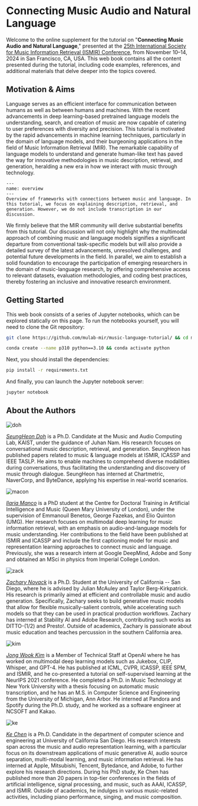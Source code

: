 # Connecting Music Audio and Natural Language

Welcome to the online supplement for the tutorial on "**Connecting Music Audio and Natural Language**," presented at the [25th International Society for Music Information Retrieval (ISMIR) Conference](https://ismir2024.ismir.net/), from November 10–14, 2024 in San Francisco, CA, USA. This web book contains all the content presented during the tutorial, including code examples, references, and additional materials that delve deeper into the topics covered.

## Motivation & Aims

Language serves as an efficient interface for communication between humans as well as between humans and machines. With the recent advancements in deep learning-based pretrained language models the understanding, search, and creation of music are now capable of catering to user preferences with diversity and precision. This tutorial is motivated by the rapid advancements in machine learning techniques, particularly in the domain of language models, and their burgeoning applications in the field of Music Information Retrieval (MIR). The remarkable capability of language models to understand and generate human-like text has paved the way for innovative methodologies in music description, retrieval, and generation, heralding a new era in how we interact with music through technology.


```{figure} ./img/front.png
---
name: overview
---
Overview of frameworks with connections between music and language. In this tutorial, we focus on explaining description, retrieval, and generation. However, we do not include transcription in our discussion.
```

We firmly believe that the MIR community will derive substantial benefits from this tutorial. Our discussion will not only highlight why the multimodal approach of combining music and language models signifies a significant departure from conventional task-specific models but will also provide a detailed survey of the latest advancements, unresolved challenges, and potential future developments in the field. In parallel, we aim to establish a solid foundation to encourage the participation of emerging researchers in the domain of music-language research, by offering comprehensive access to relevant datasets, evaluation methodologies, and coding best practices, thereby fostering an inclusive and innovative research environment.


## Getting Started

This web book consists of a series of Jupyter notebooks, which can be explored statically on this page. To run the notebooks yourself, you will need to clone the Git repository:

```bash
git clone https://github.com/mulab-mir/music-language-tutorial/ && cd music-language-tutorial
```

```bash
conda create --name p310 python==3.10 && conda activate python
```

Next, you should install the dependencies:

```bash
pip install -r requirements.txt
```

And finally, you can launch the Jupyter notebook server:

```bash
jupyter notebook
```

## About the Authors

![doh](img/doh150x150.png)

[*SeungHeon Doh*](https://seungheondoh.github.io/) is a Ph.D. Candidate at the Music and Audio Computing Lab, KAIST, under the guidance of Juhan Nam. His research focuses on conversational music description, retrieval, and generation. SeungHeon has published papers related to music \& language models at ISMIR, ICASSP and IEEE TASLP. He aims to enable machines to comprehend diverse modalities during conversations, thus facilitating the understanding and discovery of music through dialogue. SeungHeon has interned at Chartmetric, NaverCorp, and ByteDance, applying his expertise in real-world scenarios.

![macon](img/manco150x150.png)

[*Ilaria Manco*](https://ilariamanco.com/) is a PhD student at the Centre for Doctoral Training in Artificial Intelligence and Music (Queen Mary University of London), under the supervision of Emmanouil Benetos, George Fazekas, and Elio Quinton (UMG). Her research focuses on multimodal deep learning for music information retrieval, with an emphasis on audio-and-language models for music understanding. Her contributions to the field have been published at ISMIR and ICASSP and include the first captioning model for music and representation learning approaches to connect music and language. Previously, she was a research intern at Google DeepMind, Adobe and Sony and obtained an MSci in physics from Imperial College London. 

![zack](img/zack150x150.png)

[*Zachary Novack*](https://zacharynovack.github.io/) is a Ph.D. Student at the University of California -- San Diego, where he is advised by Julian McAuley and Taylor Berg-Kirkpatrick. His research is primarily aimed at efficient and controllable music and audio generation. Specifically, Zachary seeks to build generative music models that allow for flexible musically-salient controls, while accelerating such models so that they can be used in practical production workflows. Zachary has interned at Stability AI and Adobe Research, contributing such works as DITTO-(1/2) and Presto!. Outside of academics, Zachary is passionate about music education and teaches percussion in the southern California area.

![kim](img/kim150x150.png)

[*Jong Wook Kim*](https://jongwook.kim/) is a Member of Technical Staff at OpenAI where he has worked on multimodal deep learning models such as Jukebox, CLIP, Whisper, and GPT-4. He has published at ICML, CVPR, ICASSP, IEEE SPM, and ISMIR, and he co-presented a tutorial on self-supervised learning at the NeurIPS 2021 conference. He completed a Ph.D. in Music Technology at New York University with a thesis focusing on automatic music transcription, and he has an M.S. in Computer Science and Engineering from the University of Michigan, Ann Arbor. He interned at Pandora and Spotify during the Ph.D. study, and he worked as a software engineer at NCSOFT and Kakao.

![ke](img/ke150x150.png)

[*Ke Chen*](https://www.knutchen.com/) is a Ph.D. Candidate in the department of computer science and engineering at University of California San Diego. His research interests span across the music and audio representation learning, with a particular focus on its downstream applications of music generative AI, audio source separation, multi-modal learning, and music information retrieval. He has interned at Apple, Mitsubishi, Tencent, Bytedance, and Adobe, to further explore his research directions. During his PhD study, Ke Chen has published more than 20 papers in top-tier conferences in the fields of artificial intelligence, signal processing, and music, such as AAAI, ICASSP, and ISMIR. Outside of academics, he indulges in various music-related activities, including piano performance, singing, and music composition.
